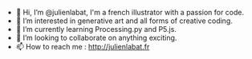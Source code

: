 - 👋 Hi, I’m @julienlabat, I'm a french illustrator with a passion for code.
- 👀 I’m interested in generative art and all forms of creative coding.
- 🌱 I’m currently learning Processing.py and P5.js.
- 💞️ I’m looking to collaborate on anything exciting.
- 📫 How to reach me : http://julienlabat.fr
